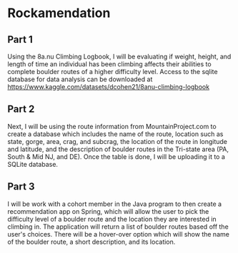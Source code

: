 # Rockamendation
## Part 1 
Using the 8a.nu Climbing Logbook, I will be evaluating if weight, height, and length of time an individual has been climbing affects their abilities to complete boulder routes of a higher difficulty level.
Access to the sqlite database for data analysis can be downloaded at https://www.kaggle.com/datasets/dcohen21/8anu-climbing-logbook

## Part 2
Next, I will be using the route information from MountainProject.com to create a database which includes the name of the route, location such as state, gorge, area, crag, and subcrag, the location of the route in longitude and latitude, and the description of boulder routes in the Tri-state area (PA, South & Mid NJ, and DE). Once the table is done, I will be uploading it to a SQLite database.

## Part 3
I will be work with a cohort member in the Java program to then create a recommendation app on Spring, which will allow the user to pick the difficulty level of a boulder route and the location they are interested in climbing in. The application will return a list of boulder routes based off the user's choices. There will be a hover-over option which will show the name of the boulder route, a short description, and its location.
